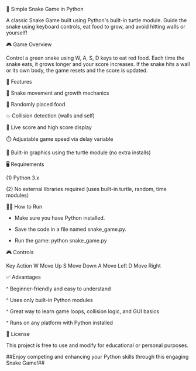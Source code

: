 🐍 Simple Snake Game in Python

A classic Snake Game built using Python's built-in turtle module. Guide the snake using keyboard controls, eat food to grow, and avoid hitting walls or yourself!

🎮 Game Overview

Control a green snake using W, A, S, D keys to eat red food. Each time the snake eats, it grows longer and your score increases. If the snake hits a wall or its own body, the game resets and the score is updated.

🚀 Features

🐍 Snake movement and growth mechanics

🍎 Randomly placed food

💥 Collision detection (walls and self)

💯 Live score and high score display

⏱️ Adjustable game speed via delay variable

🎨 Built-in graphics using the turtle module (no extra installs)

🖥️ Requirements

(1) Python 3.x

(2) No external libraries required (uses built-in turtle, random, time modules)

🧑‍💻 How to Run

* Make sure you have Python installed.

* Save the code in a file named snake_game.py.

* Run the game: python snake_game.py 

🎮 Controls

Key	Action
W	Move Up
S	Move Down
A	Move Left
D	Move Right

✅ Advantages

^ Beginner-friendly and easy to understand

^ Uses only built-in Python modules

^ Great way to learn game loops, collision logic, and GUI basics

^ Runs on any platform with Python installed

📄 License

This project is free to use and modify for educational or personal purposes.


##Enjoy competing and enhancing your Python skills through this engaging Snake Game!##


